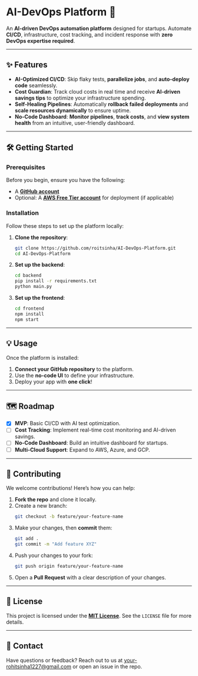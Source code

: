 # AI-DevOps Platform 🚀

An **AI-driven DevOps automation platform** designed for startups. Automate **CI/CD**, infrastructure, cost tracking, and incident response with **zero DevOps expertise required**.

---

## ✨ Features

- **AI-Optimized CI/CD**: Skip flaky tests, **parallelize jobs**, and **auto-deploy code** seamlessly.
- **Cost Guardian**: Track cloud costs in real time and receive **AI-driven savings tips** to optimize your infrastructure spending.
- **Self-Healing Pipelines**: Automatically **rollback failed deployments** and **scale resources dynamically** to ensure uptime.
- **No-Code Dashboard**: **Monitor pipelines**, **track costs**, and **view system health** from an intuitive, user-friendly dashboard.

---

## 🛠️ Getting Started

### Prerequisites

Before you begin, ensure you have the following:

- A [**GitHub account**](https://github.com/)
- Optional: A [**AWS Free Tier account**](https://aws.amazon.com/free/) for deployment (if applicable)

### Installation

Follow these steps to set up the platform locally:

1. **Clone the repository**:
   ```bash
   git clone https://github.com/roitsinha/AI-DevOps-Platform.git
   cd AI-DevOps-Platform
   ```

2. **Set up the backend**:
   ```bash
   cd backend
   pip install -r requirements.txt
   python main.py
   ```

3. **Set up the frontend**:
   ```bash
   cd frontend
   npm install
   npm start
   ```

---

## 💡 Usage

Once the platform is installed:

1. **Connect your GitHub repository** to the platform.
2. Use the **no-code UI** to define your infrastructure.
3. Deploy your app with **one click**!

---

## 🗺️ Roadmap

- [x] **MVP**: Basic CI/CD with AI test optimization.
- [ ] **Cost Tracking**: Implement real-time cost monitoring and AI-driven savings.
- [ ] **No-Code Dashboard**: Build an intuitive dashboard for startups.
- [ ] **Multi-Cloud Support**: Expand to AWS, Azure, and GCP.

---

## 🤝 Contributing

We welcome contributions! Here’s how you can help:

1. **Fork the repo** and clone it locally.
2. Create a new branch:
   ```bash
   git checkout -b feature/your-feature-name
   ```
3. Make your changes, then **commit** them:
   ```bash
   git add .
   git commit -m "Add feature XYZ"
   ```
4. Push your changes to your fork:
   ```bash
   git push origin feature/your-feature-name
   ```
5. Open a **Pull Request** with a clear description of your changes.

---

## 📜 License

This project is licensed under the **[MIT License](LICENSE)**. See the `LICENSE` file for more details.

---

## 📧 Contact

Have questions or feedback? Reach out to us at [your-rohitsinha1227@gmail.com](mailto:rohitsinha1227@gmail.com) or open an issue in the repo.
